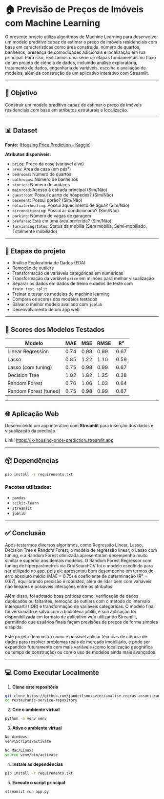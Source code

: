 # 🏠 Previsão de Preços de Imóveis com Machine Learning

O presente projeto utiliza algoritmos de Machine Learning para desenvolver um modelo preditivo capaz de estimar o preço de imóveis residenciais com base em características como área construída, número de quartos, banheiros, presença de comodidades adicionais e localização em rua principal. Para isso, realizamos uma série de etapas fundamentais no fluxo de um projeto de ciência de dados, incluindo análise exploratória, tratamento de dados, engenharia de variáveis, escolha e avaliação de modelos, além da construção de um aplicativo interativo com Streamlit.

---

## 🎯 Objetivo

Construir um modelo preditivo capaz de estimar o preço de imóveis residenciais com base em atributos estruturais e localização.

---

## 📊 Dataset

**Fonte:** ([Housing Price Prediction - Kaggle](https://www.kaggle.com/datasets/harishkumardatalab/housing-price-prediction))

**Atributos disponíveis:**

* `price`: Preço da casa (variável alvo)
* `area`: Área da casa (em pés²)
* `bedrooms`: Número de quartos
* `bathrooms`: Número de banheiros
* `stories`: Número de andares
* `mainroad`: Acesso à estrada principal (Sim/Não)
* `guestroom`: Possui quarto de hóspedes? (Sim/Não)
* `basement`: Possui porão? (Sim/Não)
* `hotwaterheating`: Possui aquecimento de água? (Sim/Não)
* `airconditioning`: Possui ar-condicionado? (Sim/Não)
* `parking`: Número de vagas de garagem
* `prefarea`: Está em uma área preferida? (Sim/Não)
* `furnishingstatus`: Status da mobília (Sem mobília, Semi-mobiliado, Totalmente mobiliado)

---

## 🔧 Etapas do projeto

* Análise Exploratória de Dados (EDA)
* Remoção de outliers
* Transformação de variáveis categóricas em numéricas
* Transformação da variável `price` em milhões para melhor visualização
* Separar os dados em dados de treino e dados de teste com `train_test_split`
* Treinar e testar os modelos de machine learning
* Compara os scores dos modelos testados
* Salvar o melhor modelo avaliado com `joblib`
* Desenvolvimento de um app web

---

## 🧠 Scores dos Modelos Testados

| Modelo                 | MAE  | MSE  | RMSE | R²   |
|------------------------|------|------|------|------|
| Linear Regression      | 0.74 | 0.98 | 0.99 | 0.67 |
| Lasso                  | 0.85 | 1.22 | 1.10 | 0.59 |
| Lasso (com tuning)     | 0.75 | 0.98 | 0.99 | 0.67 |
| Decision Tree          | 1.02 | 1.82 | 1.35 | 0.38 |
| Random Forest          | 0.76 | 1.06 | 1.03 | 0.64 |
| Random Forest (tuned)  | 0.75 | 0.98 | 0.99 | 0.67 |

---

## 🌐 Aplicação Web

Desenvolvido um app interativo com **Streamlit** para inserção dos dados e visualização da predição. 

Link: https://jx-housing-price-prediction.streamlit.app

---

## 📦 Dependências

```bash
pip install -r requirements.txt
```

### Pacotes utilizados:

* `pandas`
* `scikit-learn`
* `streamlit`
* `joblib`

---

## ✅ Conclusão

Após testarmos diversos algoritmos, como Regressão Linear, Lasso, Decision Tree e Random Forest, o modelo de regressão linear, o Lasso com tuning, e a Random Forest otimizada apresentaram desempenho muito similar e superior aos demais modelos. O Random Forest Regressor com tuning de hiperparâmetros via GridSearchCV foi o modelo escolhido para ser utilizado no app, pois ele apresentou bom desempenho em termos de erro absoluto médio (MAE = 0.75) e coeficiente de determinação (R² = 0.67), equilibrando precisão e robustez, além de lidar bem com variáveis não lineares e possíveis interações entre os atributos.

Além disso, foi adotado boas práticas como, verificação de dados duplicados ou faltantes, remoção de outliers com o método do intervalo interquartil (IQR) e transformação de variáveis categóricas. O modelo final foi versionado e salvo com a biblioteca joblib, e sua aplicação foi disponibilizada em formato de aplicativo web utilizando Streamlit, permitindo que usuários finais façam previsões de preços de forma simples e rápida.

Este projeto demonstra como é possível aplicar técnicas de ciência de dados para resolver problemas reais de mercado imobiliário, e pode ser expandido futuramente com mais variáveis (como localização geográfica ou tempo de construção) ou com o uso de modelos ainda mais avançados.

---

## 💻 Como Executar Localmente

1. **Clone este repositório**
```bash
git clone https://github.com/jandeilsonxavier/analise-regras-associacao.git
cd restaurants-service-repository
```
2. **Crie o ambiente virtual**
```bash
python -m venv venv
```
3. **Ative o ambiente virtual**
```bash
No Windows:
venv\Scripts\activate

No Mac/Linux:
source venv/bin/activate
```
4. **Instale as dependências**
```bash
pip install -r requirements.txt
```
5. **Execute o script principal**
```bash
streamlit run app.py
```